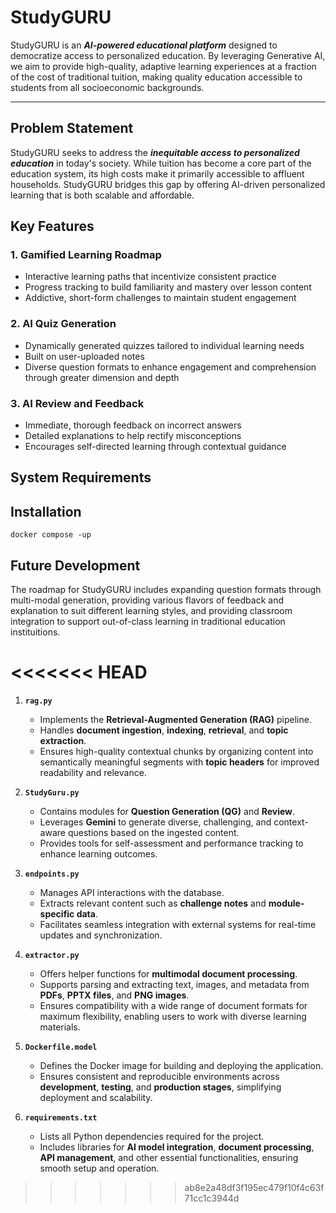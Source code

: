 # StudyGURU

StudyGURU is an ***AI-powered educational platform*** designed to democratize access to personalized education. By leveraging Generative AI, we aim to provide high-quality, adaptive learning experiences at a fraction of the cost of traditional tuition, making quality education accessible to students from all socioeconomic backgrounds.

---

## Problem Statement
StudyGURU seeks to address the ***inequitable access to personalized education*** in today's society. While tuition has become a core part of the education system, its high costs make it primarily accessible to affluent households. StudyGURU bridges this gap by offering AI-driven personalized learning that is both scalable and affordable.

## Key Features
### 1. Gamified Learning Roadmap
- Interactive learning paths that incentivize consistent practice
- Progress tracking to build familiarity and mastery over lesson content
- Addictive, short-form challenges to maintain student engagement

### 2. AI Quiz Generation
- Dynamically generated quizzes tailored to individual learning needs
- Built on user-uploaded notes
- Diverse question formats to enhance engagement and comprehension through greater dimension and depth

### 3. AI Review and Feedback
- Immediate, thorough feedback on incorrect answers
- Detailed explanations to help rectify misconceptions
- Encourages self-directed learning through contextual guidance

## System Requirements

## Installation
```
docker compose -up
```

## Future Development
The roadmap for StudyGURU includes expanding question formats through multi-modal generation, providing various flavors of feedback and explanation to suit different learning styles, and providing classroom integration to support out-of-class learning in traditional education instituitions.

<<<<<<< HEAD
=======
1. **`rag.py`**
   - Implements the **Retrieval-Augmented Generation (RAG)** pipeline.
   - Handles **document ingestion**, **indexing**, **retrieval**, and **topic extraction**.
   - Ensures high-quality contextual chunks by organizing content into semantically meaningful segments with **topic headers** for improved readability and relevance.

2. **`StudyGuru.py`**
   - Contains modules for **Question Generation (QG)** and **Review**.
   - Leverages **Gemini** to generate diverse, challenging, and context-aware questions based on the ingested content.
   - Provides tools for self-assessment and performance tracking to enhance learning outcomes.

3. **`endpoints.py`**
   - Manages API interactions with the database.
   - Extracts relevant content such as **challenge notes** and **module-specific data**.
   - Facilitates seamless integration with external systems for real-time updates and synchronization.

4. **`extractor.py`**
   - Offers helper functions for **multimodal document processing**.
   - Supports parsing and extracting text, images, and metadata from **PDFs**, **PPTX files**, and **PNG images**.
   - Ensures compatibility with a wide range of document formats for maximum flexibility, enabling users to work with diverse learning materials.

5. **`Dockerfile.model`**
   - Defines the Docker image for building and deploying the application.
   - Ensures consistent and reproducible environments across **development**, **testing**, and **production stages**, simplifying deployment and scalability.

6. **`requirements.txt`**
   - Lists all Python dependencies required for the project.
   - Includes libraries for **AI model integration**, **document processing**, **API management**, and other essential functionalities, ensuring smooth setup and operation.
>>>>>>> ab8e2a48df3f195ec479f10f4c63f71cc1c3944d
